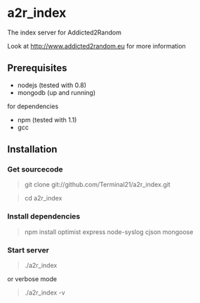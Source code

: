 a2r_index
=========

The index server for Addicted2Random

Look at http://www.addicted2random.eu for more information

Prerequisites
-------------

* nodejs (tested with 0.8)
* mongodb (up and running)

for dependencies

* npm (tested with 1.1)
* gcc

Installation
------------

### Get sourcecode

> git clone git://github.com/Terminal21/a2r_index.git

> cd a2r_index

### Install dependencies

> npm install optimist express node-syslog cjson mongoose

### Start server

> ./a2r_index

or verbose mode

> ./a2r_index -v
